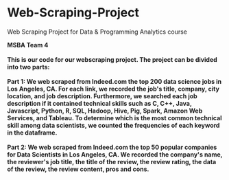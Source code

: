 # Web-Scraping-Project
Web Scraping Project for Data &amp; Programming Analytics course

<b>MSBA Team 4<b>
  <br><br>
This is our code for our webscraping project. The project can be divided into two parts: <br><br>
Part 1: We web scraped from Indeed.com the top 200 data science jobs in Los Angeles, CA. For each link, we recorded the job's title, company, city location, and job description. Furthermore, we searched each job description if it contained technical skills such as C, C++, Java, Javascript, Python, R, SQL, Hadoop, Hive, Pig, Spark, Amazon Web Services, and Tableau. To determine which is the most common technical skill among data scientists, we counted the frequencies of each keyword in the dataframe.  
  <br>
 Part 2: We web scraped from Indeed.com the top 50 popular companies for Data Scientists in Los Angeles, CA. We recorded the company's name, the reviewer's job title, the title of the review, the review rating, the data of the review, the review content, pros and cons. 
